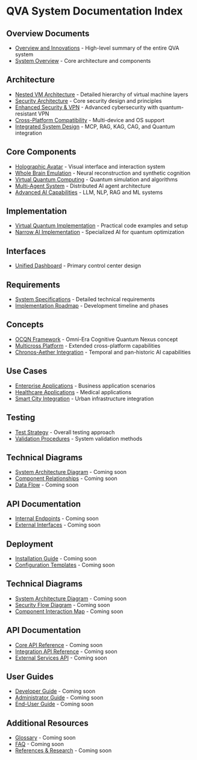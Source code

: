 # QVA System Documentation Index

## Overview Documents
- [Overview and Innovations](./overview_and_innovations.md) - High-level summary of the entire QVA system
- [System Overview](./architecture/system_overview.md) - Core architecture and components

## Architecture
- [Nested VM Architecture](./architecture/nested_vm_architecture.md) - Detailed hierarchy of virtual machine layers
- [Security Architecture](./architecture/security_architecture.md) - Core security design and principles
- [Enhanced Security & VPN](./architecture/enhanced_security_vpn.md) - Advanced cybersecurity with quantum-resistant VPN
- [Cross-Platform Compatibility](./architecture/cross_platform_compatibility.md) - Multi-device and OS support
- [Integrated System Design](./architecture/integrated_system_design.md) - MCP, RAG, KAG, CAG, and Quantum integration

## Core Components
- [Holographic Avatar](./components/holographic_avatar.md) - Visual interface and interaction system
- [Whole Brain Emulation](./components/whole_brain_emulation.md) - Neural reconstruction and synthetic cognition
- [Virtual Quantum Computing](./components/virtual_quantum_computing.md) - Quantum simulation and algorithms
- [Multi-Agent System](./components/multi_agent_system.md) - Distributed AI agent architecture
- [Advanced AI Capabilities](./components/advanced_ai_capabilities.md) - LLM, NLP, RAG and ML systems

## Implementation
- [Virtual Quantum Implementation](./implementation/virtual_quantum_implementation.md) - Practical code examples and setup
- [Narrow AI Implementation](./implementation/narrow_ai_implementation.md) - Specialized AI for quantum optimization

## Interfaces
- [Unified Dashboard](./interfaces/unified_dashboard.md) - Primary control center design

## Requirements
- [System Specifications](./requirements/system_specifications.md) - Detailed technical requirements
- [Implementation Roadmap](./requirements/implementation_roadmap.md) - Development timeline and phases

## Concepts
- [OCQN Framework](./concepts/ocqn_framework.md) - Omni-Era Cognitive Quantum Nexus concept
- [Multicross Platform](./concepts/multicross_platform.md) - Extended cross-platform capabilities
- [Chronos-Aether Integration](./concepts/chronos_aether.md) - Temporal and pan-historic AI capabilities

## Use Cases
- [Enterprise Applications](./use_cases/enterprise.md) - Business application scenarios
- [Healthcare Applications](./use_cases/healthcare.md) - Medical applications
- [Smart City Integration](./use_cases/smart_city.md) - Urban infrastructure integration

## Testing
- [Test Strategy](./testing/test_strategy.md) - Overall testing approach
- [Validation Procedures](./testing/validation_procedures.md) - System validation methods

## Technical Diagrams
- [System Architecture Diagram](./diagrams/system_architecture.md) - Coming soon
- [Component Relationships](./diagrams/component_relationships.md) - Coming soon
- [Data Flow](./diagrams/data_flow.md) - Coming soon

## API Documentation
- [Internal Endpoints](./api/internal_endpoints.md) - Coming soon
- [External Interfaces](./api/external_interfaces.md) - Coming soon

## Deployment
- [Installation Guide](./deployment/installation_guide.md) - Coming soon
- [Configuration Templates](./deployment/configuration_templates.md) - Coming soon

## Technical Diagrams
- [System Architecture Diagram](#) - Coming soon
- [Security Flow Diagram](#) - Coming soon
- [Component Interaction Map](#) - Coming soon

## API Documentation
- [Core API Reference](#) - Coming soon
- [Integration API Reference](#) - Coming soon
- [External Services API](#) - Coming soon

## User Guides
- [Developer Guide](#) - Coming soon
- [Administrator Guide](#) - Coming soon
- [End-User Guide](#) - Coming soon

## Additional Resources
- [Glossary](#) - Coming soon
- [FAQ](#) - Coming soon
- [References & Research](#) - Coming soon
